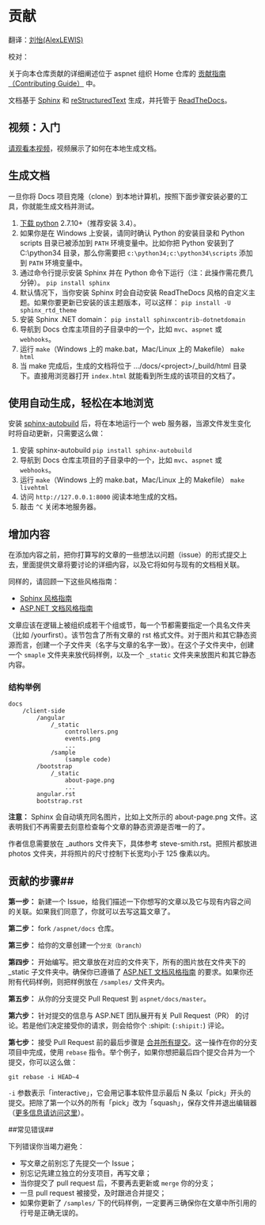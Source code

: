 <!--# Contributing #-->

# 贡献 #

翻译：[刘怡(AlexLEWIS)](http://github.com/alexinea)

校对：

<!--Information on contributing to this repo is in the [Contributing Guide](https://github.com/aspnet/Home/blob/dev/CONTRIBUTING.md) in the Home repo.-->

关于向本仓库贡献的详细阐述位于 aspnet 组织 Home 仓库的 [贡献指南（Contributing Guide）](https://github.com/aspnet/Home/blob/dev/CONTRIBUTING.md) 中。

<!--The documentation is built using [Sphinx](http://sphinx-doc.org) and [reStructuredText](http://sphinx-doc.org/rest.html), and then hosted by [ReadTheDocs](http://aspnet.readthedocs.org).-->

文档基于 [Sphinx](http://sphinx-doc.org) 和 [reStructuredText](http://sphinx-doc.org/rest.html) 生成，并托管于 [ReadTheDocs](http://aspnet.readthedocs.org)。

<!--## Video: Getting Started ##-->
## 视频：入门 ##

<!--[Watch a video](http://ardalis.com/contributing-to-asp-net-5-documentation) showing how to get started building the documentation locally.-->

[请观看本视频](http://ardalis.com/contributing-to-asp-net-5-documentation)，视频展示了如何在本地生成文档。

<!--## Building the Docs ##-->
## 生成文档 ##

<!--Once you have cloned the Docs to your local machine, the following instructions will walk you through installing the tools necessary to build and test.-->

一旦你将 Docs 项目克隆（clone）到本地计算机，按照下面步骤安装必要的工具，你就能生成文档并测试。

<!--
1. [Download python](https://www.python.org/downloads/) version 2.7.10 or higher (Version 3.4 is recommended).
2. If you are installing on Windows, ensure both the Python install directory and the Python scripts directory have been added to your `PATH` environment variable. For example, if you install Python into the c:\python34 directory, you would add `c:\python34;c:\python34\scripts` to your `PATH` environment variable.
3. Install Sphinx by opening a command prompt and running the following Python command. (Note that this operation might take a few minutes to complete.)
4. By default, when you install Sphinx, it will install the ReadTheDocs custom theme automatically. If you need to update the installed version of this theme, you should run:
5. Install the Sphinx .NET domain:
6. Navigate to one of the main project subdirectories in the Docs repo - such as `mvc`, `aspnet`, or `webhooks`.
7. Run ``make`` (make.bat on Windows, Makefile on Mac/Linux)
8. Once make completes, the generated docs will be in the .../docs/<project>/_build/html directory. Simply open the `index.html` file in your browser to see the built docs for that project.
-->


1. [下载 python](https://www.python.org/downloads/) 2.7.10+（推荐安装 3.4）。
2. 如果你是在 Windows 上安装，请同时确认 Python 的安装目录和 Python scripts 目录已被添加到 `PATH` 环境变量中。比如你把 Python 安装到了 C:\python34 目录，那么你需要把 `c:\python34;c:\python34\scripts` 添加到 `PATH` 环境变量中。
3. 通过命令行提示安装 Sphinx 并在 Python 命令下运行（注：此操作需花费几分钟）。
    ```pip install sphinx```
4. 默认情况下，当你安装 Sphinx 时会自动安装 ReadTheDocs 风格的自定义主题。如果你要更新已安装的该主题版本，可以这样：
    ```pip install -U sphinx_rtd_theme```
5. 安装 Sphinx .NET domain：
    ```pip install sphinxcontrib-dotnetdomain```
6. 导航到 Docs 仓库主项目的子目录中的一个，比如 `mvc`、`aspnet` 或 `webhooks`。
7. 运行 ``make``（Windows 上的 make.bat，Mac/Linux 上的 Makefile）
    ```make html```
8. 当 make 完成后，生成的文档将位于 .../docs/&lt;project&gt;/_build/html 目录下。直接用浏览器打开 `index.html` 就能看到所生成的该项目的文档了。

<!--## Use autobuild to easily view site changes locally ##-->
## 使用自动生成，轻松在本地浏览 ##

<!--
You can also install [sphinx-autobuild](https://github.com/GaretJax/sphinx-autobuild) which will run a local web server and automatically refresh whenever changes to the source files are detected. To do so:
-->

安装 [sphinx-autobuild](https://github.com/GaretJax/sphinx-autobuild) 后，将在本地运行一个 web 服务器，当源文件发生变化时将自动更新，只需要这么做：
   
<!--
1. Install sphinx-autobuild
2. Navigate to one of the main project subdirectories in the Docs repo - such as `mvc`, `aspnet`, or `webhooks`.
3. Run ``make`` (make.bat on Windows, Makefile on Mac/Linux)
4. Browse to `http://127.0.0.1:8000` to see the locally built documentation. 
5. Hit `^C` to stop the local server.
-->

1. 安装 sphinx-autobuild
    ```pip install sphinx-autobuild```
2. 导航到 Docs 仓库主项目的子目录中的一个，比如 `mvc`、`aspnet` 或 `webhooks`。
3. 运行 ``make``（Windows 上的 make.bat，Mac/Linux 上的 Makefile）
    ```make livehtml```
4. 访问 `http://127.0.0.1:8000` 阅读本地生成的文档。
5. 敲击 `^C` 关闭本地服务器。

<!--## Adding Content ##-->
## 增加内容 ##

<!--
Before adding content, submit an issue with a suggestion for your proposed article. Provide detail on what the article would discuss, and how it would relate to existing documentation.
-->

在添加内容之前，把你打算写的文章的一些想法以问题（issue）的形式提交上去，里面提供文章将要讨论的详细内容，以及它将如何与现有的文档相关联。

<!--
Also, please review the following style guides:
-->

同样的，请回顾一下这些风格指南：

<!--
- [Sphinx Style Guide](http://documentation-style-guide-sphinx.readthedocs.org/en/latest/style-guide.html)
- [ASP.NET Docs Style Guide](http://docs.asp.net/en/latest/contribute/style-guide.html)
-->

- [Sphinx 风格指南](http://documentation-style-guide-sphinx.readthedocs.org/en/latest/style-guide.html)
- [ASP.NET 文档风格指南](http://docs.asp.net/en/latest/contribute/style-guide.html)

<!--
Articles should be organized into logical groups or sections. Each section should be given a named folder (e.g. /yourfirst). That section contains the rst files for all articles in the section. For images and other static resources, create a subfolder that matches the name of the article. Within this subfolder, create a ``sample`` folder for code samples and a  ``_static`` folder for images and other static content.
-->

文章应该在逻辑上被组织成若干个组或节，每一个节都需要指定一个具名文件夹（比如 /yourfirst）。该节包含了所有文章的 rst 格式文件。对于图片和其它静态资源而言，创建一个子文件夹（名字与文章的名字一致）。在这个子文件夹中，创建一个 ``smaple`` 文件夹来放代码样例，以及一个 ``_static`` 文件夹来放图片和其它静态内容。

<!--### Example Structure ###-->
### 结构举例 ###

	docs
		/client-side
			/angular
				/_static
					controllers.png
					events.png
					...
				/sample
					(sample code)
			/bootstrap
				/_static
					about-page.png
					...
			angular.rst
			bootstrap.rst

<!--
**Note:** Sphinx will automatically fix duplicate image names, such as the about-page.png files shown above. There is no need to try to ensure uniqueness of static files beyond an individual article.
-->

**注意：** Sphinx 会自动填充同名图片，比如上文所示的 about-page.png 文件。这表明我们不再需要去刻意检查每个文章的静态资源是否唯一的了。

<!--
Author information should be placed in the _authors folder following the example of steve-smith.rst. Place photos in the photos folder - size them to be no more than 125px wide or tall.
-->

作者信息需要放在 _authors 文件夹下，具体参考 steve-smith.rst。把照片都放进 photos 文件夹，并将照片的尺寸控制下长宽均小于 125 像素以内。

<!--## Process for Contributing ##-->
## 贡献的步骤##

<!--
**Step 1:** Open an Issue describing the article you wish to write and how it relates to existing content. Get approval to write your article.
-->

**第一步：** 新建一个 Issue，给我们描述一下你想写的文章以及它与现有内容之间的关联。如果我们同意了，你就可以去写这篇文章了。

<!--**Step 2:** Fork the `/aspnet/docs` repo.-->

**第二步：** fork `/aspnet/docs` 仓库。

<!--**Step 3:** Create a `branch` for your article.-->

**第三步：** 给你的文章创建一个`分支（branch）`

<!--
**Step 4:** Write your article, placing the article in its own folder and any needed images in a _static folder located in the same folder as the article. Be sure to follow the [ASP.NET Docs Style Guide](http://docs.asp.net/en/latest/contribute/style-guide.html). If you have code samples, place them in a folder within the `/samples/` folder.
-->

**第四步：** 开始编写。把文章放在对应的文件夹下，所有的图片放在文件夹下的 _static 子文件夹中。确保你已遵循了 [ASP.NET 文档风格指南](http://docs.asp.net/en/latest/contribute/style-guide.html) 的要求。如果你还附有代码样例，则把样例放在 `/samples/` 文件夹内。

<!--
**Step 5:** Submit a Pull Request from your branch to `aspnet/docs/master`.
-->

**第五步：** 从你的分支提交 Pull Request 到 `aspnet/docs/master`。

<!--
**Step 6:** Discuss the Pull Request with the ASP.NET team; make any requested updates to your branch. When they are ready to accept the PR, they will add a :shipit: (`:shipit:`) comment.
-->

**第六步：** 针对提交的信息与 ASP.NET 团队展开有关 Pull Request（PR） 的讨论。若是他们决定接受你的请求，则会给你个 :shipit: (`:shipit:`) 评论。

<!--
**Step 7:** The last step before your Pull Request is accepted is to [squash all commits](http://stackoverflow.com/questions/14534397/squash-all-my-commits-into-one-for-github-pull-request) into a single commit message. Do this in your branch, using the `rebase` git command. For example, if you want to squash the last 4 commits into a single commit, you would use:
-->

**第七步：** 接受 Pull Request 前的最后步骤是 [合并所有提交](http://stackoverflow.com/questions/14534397/squash-all-my-commits-into-one-for-github-pull-request)。这一操作在你的分支项目中完成，使用 `rebase` 指令。举个例子，如果你想把最后四个提交合并为一个提交，你可以这么做：

	git rebase -i HEAD~4


<!--
The `-i` option stands for "interactive" and should open a text editor showing the last N commits, preceded with "pick ".  Change all but the first instance of "pick " to "squash " and save the file and exit the editor. A more detailed answer is [available here](http://stackoverflow.com/a/6934882).
-->

`-i` 参数表示「interactive」，它会用记事本软件显示最后 N 条以「pick」开头的提交。把除了第一个以外的所有「pick」改为「squash」，保存文件并退出编辑器（[更多信息请访问这里](http://stackoverflow.com/a/6934882)）。


<!--## Common Pitfalls ##-->
##常见错误##

<!--Below are some common pitfalls you should try to avoid:-->

下列错误你当竭力避免：

<!--
- Don't forget to submit an issue before starting work on an article
- Don't forget to create a separate branch before working on your article
- Don't update or `merge` your branch after you submit your pull request
- Don't forget to squash your commits once your pull request is ready to be accepted
- If updating code samples in `/samples/`, be sure any line number references in your article remain correct
-->

- 写文章之前别忘了先提交一个 Issue；
- 别忘记先建立独立的分支项目，再写文章；
- 当你提交了 pull request 后，不要再去更新或 `merge` 你的分支；
- 一旦 pull request 被接受，及时跟进合并提交；
- 如果你更新了 `/samples/` 下的代码样例，一定要再三确保你在文章中所引用的行号是正确无误的。
